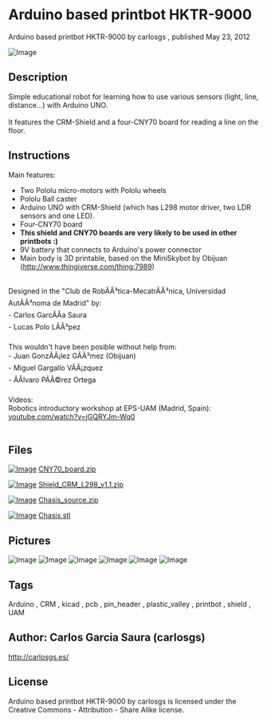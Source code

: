 Arduino based printbot HKTR-9000
===============
Arduino based printbot HKTR-9000  by carlosgs , published May 23, 2012

![Image](img/2012-05-19_14.26.33_display_large.jpg "Title")

Description
--------
Simple educational robot for learning how to use various sensors (light, line, distance...) with Arduino UNO.<br />
<br />
It features the CRM-Shield and a four-CNY70 board for reading a line on the floor.

Instructions
--------
Main features:<br />
- Two Pololu micro-motors with Pololu wheels<br />
- Pololu Ball caster<br />
- Arduino UNO with CRM-Shield (which has L298 motor driver, two LDR sensors and one LED).<br />
- Four-CNY70 board<br />
- <b>This shield and CNY70 boards are very likely to be used in other printbots :)</b><br />
- 9V battery that connects to Arduino's power connector<br />
- Main body is 3D printable, based on the MiniSkybot by Obijuan (http://www.thingiverse.com/thing:7989)<br />
<br />
Designed in the "Club de RobÃÂ³tica-MecatrÃÂ³nica, Universidad AutÃÂ³noma de Madrid" by:<br />
- Carlos GarcÃÂ­a Saura<br />
- Lucas Polo LÃÂ³pez<br />
<br />
This wouldn't have been posible without help from:<br />
- Juan GonzÃÂ¡lez GÃÂ³mez (Obijuan)<br />
- Miguel Gargallo VÃÂ¡zquez<br />
- ÃÂlvaro PÃÂ©rez Ortega<br />
<br />
Videos:<br />
Robotics introductory workshop at EPS-UAM (Madrid, Spain): <a href="http://www.youtube.com/watch?v=jGQRYJm-Wq0" target="_blank" rel="nofollow">youtube.com/watch?v=jGQRYJm-Wq0</a><br />
<br />

Files
--------
[![Image](img/Gears_preview_tinycard.jpg)](CNY70_board.zip)
 [ CNY70_board.zip](CNY70_board.zip)  

[![Image](img/Gears_preview_tinycard.jpg)](Shield_CRM_L298_v1.1.zip)
 [ Shield_CRM_L298_v1.1.zip](Shield_CRM_L298_v1.1.zip)  

[![Image](img/Gears_preview_tinycard.jpg)](Chasis_source.zip)
 [ Chasis_source.zip](Chasis_source.zip)  

[![Image](img/Chasis_preview_tinycard.jpg)](Chasis.stl)
 [ Chasis.stl](Chasis.stl)  



Pictures
--------
![Image](img/Chasis_display_large.jpg "Title")
![Image](img/2012-05-19_13.06.18_display_large.jpg "Title")
![Image](img/2012-05-21_18.28.06_display_large.jpg "Title")
![Image](img/2012-05-17_18.08.01_display_large.jpg "Title")
![Image](img/2012-05-19_13.48.03_display_large.jpg "Title")
![Image](img/2012-05-19_13.47.53_display_large.jpg "Title")


Tags
--------
Arduino , CRM , kicad , pcb , pin_header , plastic_valley , printbot , shield , UAM  



Author: Carlos Garcia Saura (carlosgs)
--------
<http://carlosgs.es/>  

License
--------
Arduino based printbot HKTR-9000 by carlosgs is licensed under the Creative Commons - Attribution - Share Alike license.  

